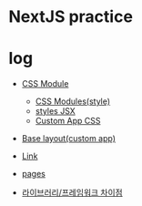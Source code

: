 # NextJS practice

# log

- <a href="https://github.com/leesaewa/nextjs-practice/blob/main/study/221121.md#css-style">CSS Module</a>
  - <a href="https://github.com/leesaewa/nextjs-practice/blob/main/study/221121.md#1-css-modulesstyle">CSS Modules(style)</a>
  - <a href="https://github.com/leesaewa/nextjs-practice/blob/main/study/221121.md#2-styles-jsx">styles JSX</a>
  - <a href="https://github.com/leesaewa/nextjs-practice/blob/main/study/221121.md#custom-app">Custom App CSS</a>
- <a href="https://github.com/leesaewa/nextjs-practice/blob/main/study/221121.md#custom-app">Base layout(custom app)</a>


- <a href="https://github.com/leesaewa/nextjs-practice/blob/main/study/221121.md#a-%ED%83%9C%EA%B7%B8%EB%A5%BC-%EC%82%AC%EC%9A%A9%ED%95%98%EB%A9%B4-%EC%95%88-%EB%90%98%EB%8A%94-%EC%9D%B4%EC%9C%A0">Link</a>
- <a href="https://github.com/leesaewa/nextjs-practice/blob/main/study/221121.md#pages">pages</a>
- <a href="https://github.com/leesaewa/nextjs-practice/blob/main/study/221121.md#library%EC%99%80-framework%EC%9D%98-%EC%B0%A8%EC%9D%B4%EC%A0%90">라이브러리/프레임워크 차이점</a>
